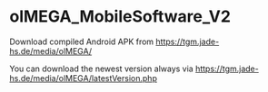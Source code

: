 # olMEGA_MobileSoftware_V2
Download compiled Android APK from https://tgm.jade-hs.de/media/olMEGA/

You can download the newest version always via https://tgm.jade-hs.de/media/olMEGA/latestVersion.php
